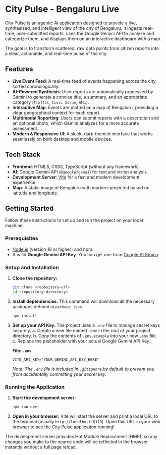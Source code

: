 # City Pulse - Bengaluru Live

City Pulse is an agentic AI application designed to provide a live, synthesized, and intelligent view of the city of Bengaluru. It ingests real-time, user-submitted reports, uses the Google Gemini API to analyze and categorize them, and displays them on an interactive dashboard with a map.

The goal is to transform scattered, raw data points from citizen reports into a clear, actionable, and real-time pulse of the city.

## Features

-   **Live Event Feed**: A real-time feed of events happening across the city, sorted chronologically.
-   **AI-Powered Synthesis**: User reports are automatically processed by Gemini to generate a concise title, a summary, and an appropriate category (`Traffic`, `Civic Issue`, etc.).
-   **Interactive Map**: Events are plotted on a map of Bengaluru, providing a clear geographical context for each report.
-   **Multimodal Reporting**: Users can submit reports with a description and an optional photo, which Gemini analyzes for a more accurate assessment.
-   **Modern & Responsive UI**: A sleek, dark-themed interface that works seamlessly on both desktop and mobile devices.

## Tech Stack

-   **Frontend**: HTML5, CSS3, TypeScript (without any framework)
-   **AI**: Google Gemini API (`@google/genai`) for text and vision analysis.
-   **Development Server**: [Vite](https://vitejs.dev/) for a fast and modern development experience.
-   **Map**: A static image of Bengaluru with markers projected based on latitude and longitude.

## Getting Started

Follow these instructions to set up and run the project on your local machine.

### Prerequisites

-   [Node.js](https://nodejs.org/) (version 18 or higher) and npm.
-   A valid **Google Gemini API Key**. You can get one from [Google AI Studio](https://aistudio.google.com/app/apikey).

### Setup and Installation

1.  **Clone the repository:**
    ```bash
    git clone <repository-url>
    cd <repository-directory>
    ```

2.  **Install dependencies:**
    This command will download all the necessary packages defined in `package.json`.
    ```bash
    npm install
    ```

3.  **Set up your API Key:**
    The project uses a `.env` file to manage secret keys securely.
    a. Create a new file named `.env` in the root of your project directory.
    b. Copy the contents of `.env.example` into your new `.env` file.
    c. Replace the placeholder with your actual Google Gemini API Key.

    **File: `.env`**
    ```
    VITE_API_KEY="YOUR_GEMINI_API_KEY_HERE"
    ```
    *Note: The `.env` file is included in `.gitignore` by default to prevent you from accidentally committing your secret key.*

### Running the Application

1.  **Start the development server:**
    ```bash
    npm run dev
    ```

2.  **Open in your browser:**
    Vite will start the server and print a local URL to the terminal (usually `http://localhost:5173`). Open this URL in your web browser to see the City Pulse application running!

The development server provides Hot Module Replacement (HMR), so any changes you make to the source code will be reflected in the browser instantly without a full page reload.
